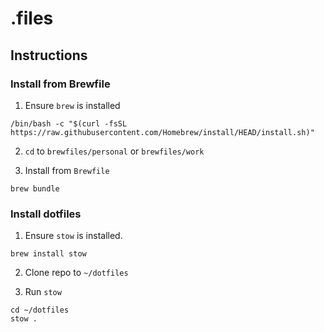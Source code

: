 # .files

## Instructions

### Install from Brewfile

1. Ensure `brew` is installed

```shell
/bin/bash -c "$(curl -fsSL https://raw.githubusercontent.com/Homebrew/install/HEAD/install.sh)"
```

2. `cd` to `brewfiles/personal` or `brewfiles/work`

3. Install from `Brewfile`

```shell
brew bundle
```

### Install dotfiles

1. Ensure `stow` is installed.

```shell
brew install stow
```

2. Clone repo to `~/dotfiles`

3. Run `stow`

```shell
cd ~/dotfiles
stow .
```
